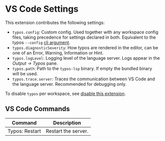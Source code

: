 # VS Code Settings

This extension contributes the following settings:

- `typos.config`: Custom config. Used together with any workspace config files, taking precedence for settings declared in both. Equivalent to the typos `--config` [cli argument](https://github.com/crate-ci/typos/blob/master/docs/reference.md).
- `typos.diagnosticSeverity`: How typos are rendered in the editor, can be one of an Error, Warning, Information or Hint.
- `typos.logLevel`: Logging level of the language server. Logs appear in the _Output -> Typos_ pane.
- `typos.path`: Path to the `typos-lsp` binary. If empty the bundled binary will be used.
- `typos.trace.server`: Traces the communication between VS Code and the language server. Recommended for debugging only.

To disable `typos` per workspace, see [disable this extension](https://code.visualstudio.com/docs/editor/extension-marketplace#_disable-an-extension).

## VS Code Commands

| Command        | Description         |
| -------------- | ------------------- |
| Typos: Restart | Restart the server. |
